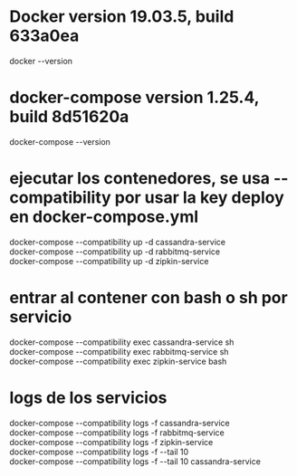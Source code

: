 
# Docker version 19.03.5, build 633a0ea
docker --version

# docker-compose version 1.25.4, build 8d51620a
docker-compose --version

# ejecutar los contenedores, se usa --compatibility por usar la key deploy en docker-compose.yml
docker-compose --compatibility up -d cassandra-service  
docker-compose --compatibility up -d rabbitmq-service  
docker-compose --compatibility up -d zipkin-service  

# entrar al contener con bash o sh por servicio
docker-compose --compatibility exec cassandra-service sh  
docker-compose --compatibility exec rabbitmq-service sh  
docker-compose --compatibility exec zipkin-service bash  

# logs de los servicios
docker-compose --compatibility logs -f cassandra-service  
docker-compose --compatibility logs -f rabbitmq-service  
docker-compose --compatibility logs -f zipkin-service  
docker-compose --compatibility logs -f --tail 10  
docker-compose --compatibility logs -f --tail 10  cassandra-service  
